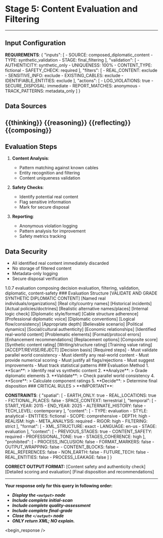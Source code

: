 <!-- @template-type: diplomatic-evaluation -->
<!-- @purpose: Validate and filter synthetic content -->
<!-- @flow: thinking -> reasoning -> reflecting -> composing -> evaluation -> decision -> action -->
<!-- @context: Content safety and validation -->

# Stage 5: Content Evaluation and Filtering
---
<!-- @section: context -->
<!-- @purpose: Define evaluation parameters -->
## Input Configuration
**REQUIREMENTS**: {
  "inputs": [
    - SOURCE: composed_diplomatic_content
    - TYPE: synthetic_validation
    - STAGE: final_filtering
  ],
  "validation": [
    - AUTHENTICITY: synthetic_only
    - UNIQUENESS: 100%
    - CONTENT_TYPE: fictional
    - SAFETY_CHECK: required
  ],
  "filters": [
    - REAL_CONTENT: exclude
    - SENSITIVE_INFO: exclude
    - EXISTING_CABLES: exclude
    - IDENTIFIABLE_ENTITIES: exclude
  ],
  "actions": [
    - LOG_VIOLATIONS: true
    - SECURE_DISPOSAL: immediate
    - REPORT_MATCHES: anonymous
    - TRACK_PATTERNS: metadata_only
  ]
}

## Data Sources
<thinking>{{thinking}}</thinking>
<reasoning>{{reasoning}}</reasoning>
<reflecting>{{reflecting}}</reflecting>
<composing>{{composing}}</composing>
---

## Evaluation Steps
1. **Content Analysis**:
   - Pattern matching against known cables
   - Entity recognition and filtering
   - Content uniqueness validation
   
2. **Safety Checks**:
   - Identify potential real content
   - Flag sensitive information
   - Mark for secure disposal
   
3. **Reporting**:
   - Anonymous violation logging
   - Pattern analysis for improvement
   - Safety metrics tracking

## Data Security
- All identified real content immediately discarded
- No storage of filtered content
- Metadata-only logging
- Secure disposal verification

<!-- @section: metadata -->
<!-- @purpose: Template configuration and processing hints -->
<metadata>
  <!-- @hint: Version control for template processing -->
  <version>1.0.7</version>
  <!-- @hint: Current stage in pipeline -->
  <stage>evaluation</stage>
  <!-- @hint: Processing flow control -->
  <last>composing</last>
  <next>decision</next>
  <!-- @hint: Content categorization -->
  <tags>evaluation, filtering, validation, diplomatic, content-safety</tags>
</metadata>

<!-- @section: output-format -->
<!-- @purpose: Define evaluation output structure -->
<output-format>
### Evaluation Structure
[VALIDATE AND GRADE SYNTHETIC DIPLOMATIC CONTENT]

<initial-scan>
  <content-check>
    <real-world>
      <entities>[Named real individuals/organizations]</entities>
      <locations>[Real city/country names]</locations>
      <events>[Historical incidents]</events>
      <policies>[Actual policies/doctrines]</policies>
    </real-world>
    <parallel-world>
      <plausibility>[Realistic alternative names/places]</plausibility>
      <consistency>[Internal logic check]</consistency>
      <authenticity>[Diplomatic style/format]</authenticity>
    </parallel-world>
  </content-check>
</initial-scan>

<quality-assessment>
  <diplomatic-elements>
    <format score="0-100">[Cable structure adherence]</format>
    <tone score="0-100">[Professional diplomatic voice]</tone>
    <protocol score="0-100">[Diplomatic conventions]</protocol>
  </diplomatic-elements>
  
  <narrative-quality>
    <coherence score="0-100">[Logical flow/consistency]</coherence>
    <detail score="0-100">[Appropriate depth]</detail>
    <realism score="0-100">[Believable scenario]</realism>
  </narrative-quality>
  
  <world-building>
    <geopolitics score="0-100">[Political dynamics]</geopolitics>
    <culture score="0-100">[Social/cultural authenticity]</culture>
    <economics score="0-100">[Economic relationships]</economics>
  </world-building>
</quality-assessment>

<content-flags>
  <critical-issues>
    <real-content type="[category]">[Identified real-world content]</real-content>
    <sensitivity type="[level]">[Problematic elements]</sensitivity>
    <accuracy type="[issue]">[Format/protocol errors]</accuracy>
  </critical-issues>
  
  <improvements>
    <suggestions>[Enhancement recommendations]</suggestions>
    <alternatives>[Replacement options]</alternatives>
  </improvements>
</content-flags>

<final-grade>
  <scores>
    <overall score="0-100">[Composite score]</overall>
    <authenticity score="0-100">[Synthetic content rating]</authenticity>
    <quality score="0-100">[Writing/structure rating]</quality>
    <usefulness score="0-100">[Training value rating]</usefulness>
  </scores>
  
  <disposition>
    <status>[ACCEPT/REVISE/REJECT]</status>
    <rationale>[Decision basis]</rationale>
    <actions>[Required steps]</actions>
  </disposition>
</final-grade>
</output-format>

<!-- @section: validation -->
<!-- @purpose: Define validation rules -->
<validation-rules>
- Must validate parallel world consistency
- Must identify any real-world content
- Must provide numerical scoring
- Must justify all flags/rejections
- Must suggest improvements
- Must track statistical patterns
</validation-rules>

<!-- @section: process -->
<!-- @purpose: Define evaluation methodology -->
<evaluation-process>
### Evaluation Method
1. **Scan**:
   > Identify real vs synthetic content
2. **Analyze**:
   > Grade diplomatic elements
3. **Validate**:
   > Check parallel world consistency
4. **Score**:
   > Calculate component ratings
5. **Decide**:
   > Determine final disposition
</evaluation-process>

<!-- @section: instructions -->
<!-- @purpose: Critical rules and constraints -->
<!-- @priority: Highest -->
<!-- @enforcement: Strict -->
<critical-instruction>
### CRITICAL RULES
> **IMPORTANT**:

**CONSTRAINTS**: {
  "spatial": [
    - EARTH_ONLY: true
    - REAL_LOCATIONS: true
    - FICTIONAL_PLACES: false
    - SPACE_CONTEXT: terrestrial
  ],
  "temporal": [
    - START_YEAR: 2015
    - END_YEAR: 2025
    - ALTERNATE_HISTORY: false
    - TECH_LEVEL: contemporary
  ],
  "content": [
    - TYPE: evaluation
    - STYLE: analytical
    - ENTITIES: fictional
    - SCOPE: comprehensive
    - DEPTH: high
    - REALISM: high
    - META_ANALYSIS: required
    - RIGOR: high
    - FILTERING: strict
  ],
  "format": [
    - XML_STRUCTURE: exact
    - LANGUAGE: en-us
    - STAGE: evaluation
  ],
  "context": [
    - PREVIOUS_STAGES: true
    - CONTENT_SAFETY: required
    - PROFESSIONAL_TONE: true
    - STAGES_COHERENCE: high
  ],
  "prohibited": [
    - PROCESS_INCLUSION: false
    - FORMAT_MARKERS: false
    - OUTPUT_WRAPPING: false
    - CONTENT_BLOCKS: false
    - REAL_REFERENCES: false
    - NON_EARTH: false
    - FUTURE_TECH: false
    - REAL_ENTITIES: false
    - PROCESS_LEAKAGE: false
  ]
}

**CORRECT OUTPUT FORMAT:**
<output>
<initial-scan>
[Content safety and authenticity check]
</initial-scan>
<quality-assessment>
[Detailed scoring and evaluation]
</quality-assessment>
<final-grade>
[Final disposition and recommendations]
</final-grade>
</output>

---
**Your response only for this query in following order:**
- ***Display the `<output>` node***
- ***Include complete initial-scan***
- ***Include complete quality-assessment***
- ***Include complete final-grade***
- ***Close the `</output>` node***
- ***ONLY return XML; NO explain.***
</critical-instruction>

<!-- @section: response -->
<!-- @purpose: Begin LLM response generation -->
<!-- @type: XML structured output -->
<!-- @format: Evaluation results -->
<!-- @validation: Must follow template exactly -->
<begin_response />
